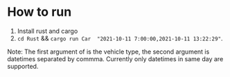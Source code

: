 # How to run

1. Install rust and cargo
2. ```cd Rust``` && ```cargo run Car  "2021-10-11 7:00:00,2021-10-11 13:22:29"```. 

Note: The first argument of is the vehicle type, the second argument is datetimes separated by commma. 
Currently only datetimes in same day are supported.
